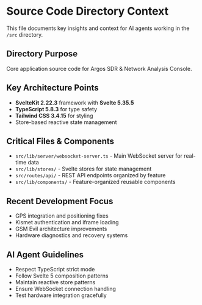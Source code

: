 # Source Code Directory Context

This file documents key insights and context for AI agents working in the `/src` directory.

## Directory Purpose

Core application source code for Argos SDR & Network Analysis Console.

## Key Architecture Points

- **SvelteKit 2.22.3** framework with **Svelte 5.35.5**
- **TypeScript 5.8.3** for type safety
- **Tailwind CSS 3.4.15** for styling
- Store-based reactive state management

## Critical Files & Components

- `src/lib/server/websocket-server.ts` - Main WebSocket server for real-time data
- `src/lib/stores/` - Svelte stores for state management  
- `src/routes/api/` - REST API endpoints organized by feature
- `src/lib/components/` - Feature-organized reusable components

## Recent Development Focus

- GPS integration and positioning fixes
- Kismet authentication and iframe loading
- GSM Evil architecture improvements
- Hardware diagnostics and recovery systems

## AI Agent Guidelines

- Respect TypeScript strict mode
- Follow Svelte 5 composition patterns
- Maintain reactive store patterns
- Ensure WebSocket connection handling
- Test hardware integration gracefully